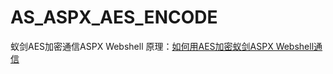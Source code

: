 # AS_ASPX_AES_ENCODE
蚁剑AES加密通信ASPX Webshell
原理：[如何用AES加密蚁剑ASPX Webshell通信](https://www.youncyb.cn/?p=700)

